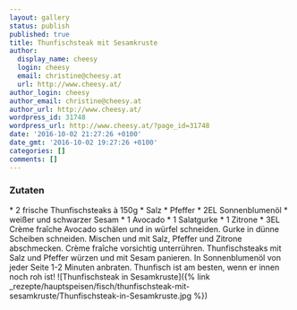 ```yaml
---
layout: gallery
status: publish
published: true
title: Thunfischsteak mit Sesamkruste
author:
  display_name: cheesy
  login: cheesy
  email: christine@cheesy.at
  url: http://www.cheesy.at/
author_login: cheesy
author_email: christine@cheesy.at
author_url: http://www.cheesy.at/
wordpress_id: 31748
wordpress_url: http://www.cheesy.at/?page_id=31748
date: '2016-10-02 21:27:26 +0100'
date_gmt: '2016-10-02 19:27:26 +0100'
categories: []
comments: []
---
```

### Zutaten
\* 2 frische Thunfischsteaks à 150g
\* Salz
\* Pfeffer
\* 2EL Sonnenblumenöl
\* weißer und schwarzer Sesam
\* 1 Avocado
\* 1 Salatgurke
\* 1 Zitrone
\* 3EL Crème fraîche
Avocado schälen und in würfel schneiden. Gurke in dünne Scheiben schneiden. Mischen und mit Salz, Pfeffer und Zitrone abschmecken. Crème fraîche vorsichtig unterrühren. Thunfischsteaks mit Salz und Pfeffer würzen und mit Sesam panieren. In Sonnenblumenöl von jeder Seite 1-2 Minuten anbraten. Thunfisch ist am besten, wenn er innen noch roh ist!
![Thunfischsteak in Sesamkruste]({% link _rezepte/hauptspeisen/fisch/thunfischsteak-mit-sesamkruste/Thunfischsteak-in-Sesamkruste.jpg %})
